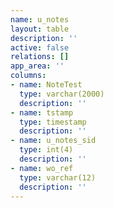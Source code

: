 ```yaml
---
name: u_notes
layout: table
description: ''
active: false
relations: []
app_area: ''
columns:
- name: NoteTest
  type: varchar(2000)
  description: ''
- name: tstamp
  type: timestamp
  description: ''
- name: u_notes_sid
  type: int(4)
  description: ''
- name: wo_ref
  type: varchar(12)
  description: ''
---
```


